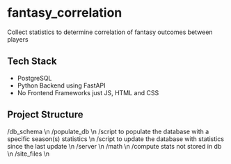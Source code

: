 # fantasy_correlation
Collect statistics to determine correlation of fantasy outcomes between players

## Tech Stack
- PostgreSQL
- Python Backend using FastAPI
- No Frontend Frameworks just JS, HTML and CSS

## Project Structure
/db_schema \n
/populate_db \n
    /script to populate the database with a specific season(s) statistics \n
    /script to update the database with statistics since the last update \n
/server \n
/math \n
    /compute stats not stored in db \n
/site_files \n

